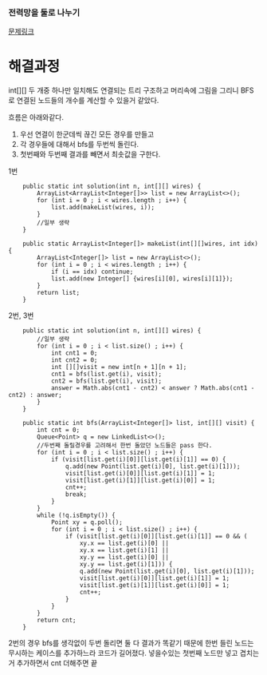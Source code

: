 ### 전력망을 둘로 나누기

[문제링크](https://school.programmers.co.kr/learn/courses/30/lessons/86971)

# 해결과정

int[][] 두 개중 하나만 일치해도 연결되는 트리 구조하고 머리속에 그림을 그리니 BFS로 연결된 노드들의 개수를 계산할 수 있을거 같았다.

흐름은 아래와같다.

1. 우선 연결이 한군데씩 끊긴 모든 경우를 만들고
2. 각 경우들에 대해서 bfs를 두번씩 돌린다.
3. 첫번째와 두번째 결과를 빼면서 최솟값을 구한다.

1번

```
	public static int solution(int n, int[][] wires) {
		ArrayList<ArrayList<Integer[]>> list = new ArrayList<>();
		for (int i = 0 ; i < wires.length ; i++) {
			list.add(makeList(wires, i));
		}
		//일부 생략
	}

	public static ArrayList<Integer[]> makeList(int[][]wires, int idx){
		ArrayList<Integer[]> list = new ArrayList<>();
		for (int i = 0 ; i < wires.length ; i++) {
			if (i == idx) continue;
			list.add(new Integer[] {wires[i][0], wires[i][1]});
		}
		return list;
	}
```

2번, 3번
```
	public static int solution(int n, int[][] wires) {
		//일부 생략
		for (int i = 0 ; i < list.size() ; i++) {
			int cnt1 = 0;
			int cnt2 = 0;
			int [][]visit = new int[n + 1][n + 1];
			cnt1 = bfs(list.get(i), visit);
			cnt2 = bfs(list.get(i), visit);
			answer = Math.abs(cnt1 - cnt2) < answer ? Math.abs(cnt1 - cnt2) : answer;
		}
	}

	public static int bfs(ArrayList<Integer[]> list, int[][] visit) {
		int cnt = 0;
		Queue<Point> q = new LinkedList<>();
		//두번째 돌릴경우를 고려해서 한번 돌았던 노드들은 pass 한다.
		for (int i = 0 ; i < list.size() ; i++) {
			if (visit[list.get(i)[0]][list.get(i)[1]] == 0) {
				q.add(new Point(list.get(i)[0], list.get(i)[1]));
				visit[list.get(i)[0]][list.get(i)[1]] = 1;
				visit[list.get(i)[1]][list.get(i)[0]] = 1;
				cnt++;
				break;
			}
		}
		while (!q.isEmpty()) {
			Point xy = q.poll();
			for (int i = 0 ; i < list.size() ; i++) {
				if (visit[list.get(i)[0]][list.get(i)[1]] == 0 && (
					xy.x == list.get(i)[0] ||
					xy.x == list.get(i)[1] ||
					xy.y == list.get(i)[0] ||
					xy.y == list.get(i)[1])) {
					q.add(new Point(list.get(i)[0], list.get(i)[1]));
					visit[list.get(i)[0]][list.get(i)[1]] = 1;
					visit[list.get(i)[1]][list.get(i)[0]] = 1;
					cnt++;
				}
			}
		}
		return cnt;
	}
```

2번의 경우 bfs를 생각없이 두번 돌리면 둘 다 결과가 똑같기 때문에 한번 들린 노드는 무시하는 케이스를 추가하느라 코드가 길어졌다.
넣을수있는 첫번째 노드만 넣고 겹치는거 추가하면서 cnt 더해주면 끝
